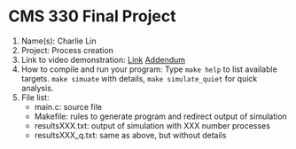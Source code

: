 # CMS 330 Final Project

1. Name(s): Charlie Lin
2. Project: Process creation
3. Link to video demonstration: [Link](https://pro.panopto.com/Panopto/Pages/Viewer.aspx?id=1eb33f9c-6f82-4632-8e62-ad1a00da7bb4)
[Addendum](https://pro.panopto.com/Panopto/Pages/Viewer.aspx?id=9dcc4231-42ad-4339-9cd1-ad1a00dbb25b)
4. How to compile and run your program:
Type `make help` to list available targets. `make simuate` with details, `make simulate_quiet` for quick analysis.
5. File list:
   * main.c: source file
   * Makefile: rules to generate program and redirect output of simulation
   * resultsXXX.txt: output of simulation with XXX number processes
   * resultsXXX_q.txt: same as above, but without details
